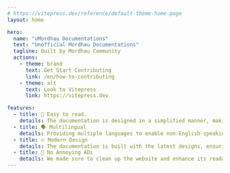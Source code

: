 ```yaml
---
# https://vitepress.dev/reference/default-theme-home-page
layout: home

hero:
  name: "uMordhau Documentations"
  text: "Unofficial Mordhau Documentations"
  tagline: Built by Mordhau Community
  actions:
    - theme: brand
      text: Get Start Contributing
      link: /en/how-to-contributing
    - theme: alt
      text: Look to Vitepress
      link: https://vitepress.dev

features:
  - title: 🙌 Easy to read.
    details: The documentation is designed in a simplified manner, making it easy to read.
  - title: 🗣️ Multilingual
    details: Providing multiple languages to enable non-English-speaking contributors to read the documentation.
  - title: 🔥 Modern Design
    details: The documentation is built with the latest designs, ensuring both a visually appealing layout and smooth browsing performance.
  - title: 🌟 No Annoying ADs
    details: We made sure to clean up the website and enhance its readability by removing ads. This is a unique feature that most of the scattered Mordhau documentation does not offer.
---
```

